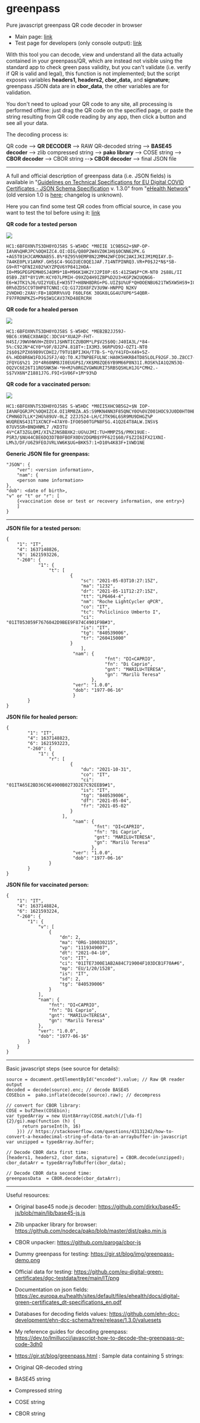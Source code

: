 # greenpass
 Pure javascript greenpass QR code decoder in browser
 
 -  Main page: <a href="http://jumpjack.altervista.org/greenpass/">link</a>
 - Test page for developers (only console output): <a href="https://jumpjack.altervista.org/greenpass/mini.html">link</a>

With this tool you can decode, view and understand all the data actually contained in your greenpass/QR, which are instead not visible using the standard app to check green pass validity, but you can't validate (i.e. verify if QR is valid and legal), this function is not implemented; but the script exposes variables **headers1, headers2, cbor_data,** and  **signature**; greenpass JSON data are in **cbor_data**, the other variables are for validation.

You don't need to upload your QR code to any site, all processing is performed offline: just drag the QR code on the specified page, or paste the string resulting from QR code reading by any app, then click a button and see all your data.

The decoding process is:

QR code --> **QR DECODER** --> RAW QR-decoded string --> **BASE45 decoder** --> zlib compressed string --> **pako library** --> COSE string --> **CBOR decoder** --> CBOR string --**> CBOR decoder** --> final JSON file

-------------

A full and official description of greenpass data (i.e. JSON fields) is available in "<a href="https://ec.europa.eu/health/sites/default/files/ehealth/docs/covid-certificate_json_specification_en.pdf">Guidelines on Technical Specifications for EU Digital COVID Certificates - JSON Schema Specification</a> v. 1.3.0" from "<a href="https://ec.europa.eu/health/">eHealth Network</a>" (old version 1.0 is <a href="https://ec.europa.eu/health/sites/default/files/ehealth/docs/digital-green-certificates_dt-specifications_en.pdf">here</a>; changelog is unknown).

Here you can find some test QR codes from official source, in case you want to test the tol before using it: <a href="https://github.com/eu-digital-green-certificates/dgc-testdata/tree/main/IT/png">link</a>


**QR code for a tested person**

<img src="https://github.com/jumpjack/greenpass/raw/main/demo3.png">

    HC1:6BFOXN%TS3DH0YOJ58S S-W5HDC *M0IIE 1C9B5G2+$NP-OP-IA%N%QHRJPC%OQHIZC4.OI:OIG/Q80P2W4VZ0K1H$$0CNN62PK.G +AG5T01HJCAMKNAB5S.8%*8Z95%9EMP8N22MM42WFCD9C2AKIJKIJM1MQIAY.D-7A4KE0PLV1ARKF.GH5$C4-9GGIUEC0QE1JAF.714NTPINRQ3.VR+P0$J2*N$*SB-G9+RT*QFNI2X02%KYZPQV6YP8412HOA-I0+M9GPEGPEMH0SJ4OM9*1B+M96K1HK2YJ2PI0P:65:41ZSW$P*CM-NT0 2$88L/II 05B9.Z8T*8Y1VM:KCY07LPMIH-O9XZQ4H9IZBP%D2U3+KGP2W2UQNG6-E6+WJTK1%J6/UI2YUELE+W35T7+H8NH8DRG+PG.UIZ$U%UF*QHOOENBU621TW5XW5HS9+I010H% 0R%0ZD5CC9T0HP8TCNNI:CQ:G172DX8FZV3U9W-HNPPQ N2KV 2VHDHO:2XAV:FB+18DRR%%VQ F60LF6K 38GK8LGG4U7UP6*S4QBR-F97FRONPKZS+P9$5W1CAV37KD48ERCRH
    
    

**QR code for a healed person**

<img src="https://github.com/jumpjack/greenpass/raw/main/demo2.png">

    HC1:6BFOXN%TS3DH0YOJ58S S-W5HDC *MEB2B2JJ59J-9BC6:X9NECX0AKQC:3DCV4*XUA2P-FHT-H4SI/J9WVHWVH+ZEOV1J$HNTICZUBOM*LP$V25$0Q:J40IA3L/*84-5%:C92JN*4CY0*%9F/8J2P4.818T+:IX3M3.96RPVD9J-OZT1-NT0 2$$0$2PZX69B9VCDHI2/T9TU1BPIJKH/T7B-S-*O/Y41FD+X49+5Z-6%.HDD8R6W1FDJGJSFJ/4Q:T0.KJTNP8EFULNC:HA0K5HKRB4TD85LOLF92GF.3O.Z8CC7-2FQYG$%21 2O*4R60NM8JI0EUGP$I/XK$M8ZQE6YB9M66P8N31I.ROSK%IA1Q2N53Q-OQ2VC6E26T11ROSNK5W-*H+MJ%0RGZVGWNURI75RBSQSHLH1JG*CMH2.-S$7VX6N*Z1881J7G.F9I+SV06F+1M*93%D



**QR code for a vaccinated person:**

<img src="https://github.com/jumpjack/greenpass/raw/main/demo1.png">

    HC1:6BFOXN%TS3DH0YOJ58S S-W5HDC *M0II5XHC9B5G2+$N IOP-IA%NFQGRJPC%OQHIZC4.OI1RM8ZA.A5:S9MKN4NN3F85QNCY0O%0VZ001HOC9JU0D0HT0HB2PL/IB*09B9LW4T*8+DCMH0LDK2%K:XFE70*LP$V25$0Q:J:4MO1P0%0L0HD+9E/HY+4J6TH48S%4K.GJ2PT3QY:GQ3TE2I+-CPHN6D7LLK*2HG%89UV-0LZ 2ZJJ524-LH/CJTK96L6SR9MU9DHGZ%P WUQRENS431T1XCNCF+47AY0-IFO0500TGPN8F5G.41Q2E4T8ALW.INSV$ 07UV5SR+BNQHNML7 /KD3TU 4V*CAT3ZGLQMI/XI%ZJNSBBXK2:UG%UJMI:TU+MMPZ5$/PMX19UE:-PSR3/$NU44CBE6DQ3D7B0FBOFX0DV2DGMB$YPF62I$60/F$Z2I6IFX21XNI-LM%3/DF/U6Z9FEOJVRLVW6K$UG+BKK57:1+D10%4K83F+1VWD1NE

**Generic JSON file for greenpass:**

    "JSON": {
        "ver": <version information>,
        "nam": {
        <person name information>
    },
    "dob": <date of birth>,
    "v" or "t" or "r": [
        {<vaccination dose or test or recovery information, one entry>}
        ]
    }
    
 ---------
 
**JSON file for a tested person:**

    {
        "1": "IT",
        "4": 1637148826,
        "6": 1621593226,
        "-260": {
                "1": {
                    "t": [
                            {
                                "sc": "2021-05-03T10:27:15Z",
                                "ma": "1232",
                                "dr": "2021-05-11T12:27:15Z",
                                "tt": "LP6464-4",
                                "nm": "Roche LightCycler qPCR",
                                "co": "IT",
                                "tc": "Policlinico Umberto I",
                                "ci": "01IT053059F7676042D9BEE9F874C4901F9B#3",
                                "is": "IT",
                                "tg": "840539006",
                                "tr": "260415000"
                            }
		                      	],
			                 "nam": {
			                             "fnt": "DI<CAPRIO",
			                             "fn": "Di Caprio",
			                             "gnt": "MARILU<TERESA",
			                             "gn": "Marilù Teresa"
			                        },
			                 "ver": "1.0.0",
			                 "dob": "1977-06-16"
			                 }
            }
    }


**JSON file for healed person:**

    {
            "1": "IT",
            "4": 1637148823,
            "6": 1621593223,
            "-260": {
                "1": {
                    "r": [
                            {
                                "du": "2021-10-31",
                                "co": "IT",
                                "ci": "01ITA65E2BD36C9E4900B0273D2E7C92EEB9#1",
                                "is": "IT",
                                "tg": "840539006",
                                "df": "2021-05-04",
                                "fr": "2021-05-02"
                            }
                         ],
			                 "nam": {
			                         "fnt": "DI<CAPRIO",
			                         "fn": "Di Caprio",
			                         "gnt": "MARILU<TERESA",
			                         "gn": "Marilù Teresa"
			                        },
			                 "ver": "1.0.0",
			                 "dob": "1977-06-16"
	               	}
            }
    }


**JSON file for vaccinated person:**

    {
        "1": "IT",
        "4": 1637148824,
        "6": 1621593224,
        "-260": {
            "1": {
                "v": [
                    {
                        "dn": 2,
                        "ma": "ORG-100030215",
                        "vp": "1119349007",
                        "dt": "2021-04-10",
                        "co": "IT",
                        "ci": "01ITE7300E1AB2A84C719004F103DCB1F70A#6",
                        "mp": "EU/1/20/1528",
                        "is": "IT",
                        "sd": 2,
                        "tg": "840539006"
                    }
                ],
                "nam": {
                    "fnt": "DI<CAPRIO",
                    "fn": "Di Caprio",
                    "gnt": "MARILU<TERESA",
                    "gn": "Marilù Teresa"
                },
                "ver": "1.0.0",
                "dob": "1977-06-16"
            }
        }
    }

------------

Basic javascript steps (see source for details):

    source = document.getElementById("encoded").value; // Raw QR reader output
    decoded = decode(source).enc; // decode BASE45
    COSEbin =  pako.inflate(decode(source).raw); // decompress
    
    // convert for CBOR library:
    COSE = buf2hex(COSEbin); 
    var typedArray = new Uint8Array(COSE.match(/[\da-f]{2}/gi).map(function (h) {
          return parseInt(h, 16)
        })) // https://stackoverflow.com/questions/43131242/how-to-convert-a-hexadecimal-string-of-data-to-an-arraybuffer-in-javascript
    var unzipped = typedArray.buffer;
    
    // Decode CBOR data first time:
    [headers1, headers2, cbor_data, signature] = CBOR.decode(unzipped);
    cbor_dataArr = typedArrayToBuffer(cbor_data);
    
    // Decode CBOR data second time:
    greenpassData  = CBOR.decode(cbor_dataArr);

--------------

Useful resources:

- Original base45 node.js decoder: https://github.com/dirkx/base45-js/blob/main/lib/base45-js.js
- Zlib unpacker library for browser: https://github.com/nodeca/pako/blob/master/dist/pako.min.js
- CBOR unpacker: https://github.com/paroga/cbor-js
- Dummy greenpass for testing: https://gir.st/blog/img/greenpass-demo.png
- Official data for testing: https://github.com/eu-digital-green-certificates/dgc-testdata/tree/main/IT/png
- Documentation on json fields: https://ec.europa.eu/health/sites/default/files/ehealth/docs/digital-green-certificates_dt-specifications_en.pdf
- Databases for decoding fields values: https://github.com/ehn-dcc-development/ehn-dcc-schema/tree/release/1.3.0/valuesets
- My reference guides for decoding greenpass: https://dev.to/lmillucci/javascript-how-to-decode-the-greenpass-qr-code-3dh0
- https://gir.st/blog/greenpass.html : Sample data containing 5 strings:

- Original QR-decoded string
- BASE45 string
- Compressed string
- COSE string
- CBOR string
